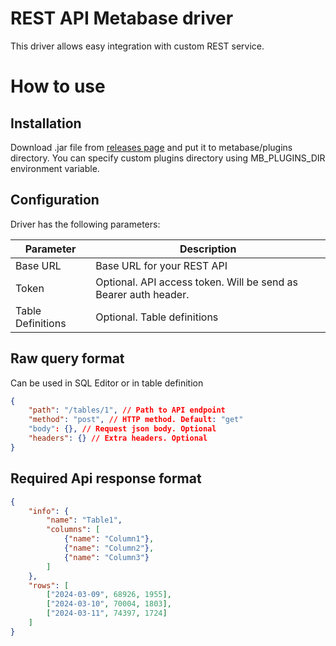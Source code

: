 # REST API Metabase driver

This driver allows easy integration with custom REST service.

# How to use

## Installation

Download .jar file from [releases page](https://github.com/nano3ti/metabase-rest-api-driver/releases) and put it to metabase/plugins directory. You can specify custom plugins directory using MB_PLUGINS_DIR environment variable.

## Configuration

Driver has the following parameters:

| Parameter | Description |
| -------- | ------- |
| Base URL  | Base URL for your REST API |
| Token | Optional. API access token. Will be send as Bearer auth header.     |
| Table Definitions | Optional. Table definitions |

## Raw query format

Can be used in SQL Editor or in table definition

```json
{
    "path": "/tables/1", // Path to API endpoint
    "method": "post", // HTTP method. Default: "get"
    "body": {}, // Request json body. Optional
    "headers": {} // Extra headers. Optional
}
```

## Required Api response format

```json
{
    "info": {
        "name": "Table1",
        "columns": [
            {"name": "Column1"},
            {"name": "Column2"},
            {"name": "Column3"}
        ]
    },
    "rows": [
        ["2024-03-09", 68926, 1955],
        ["2024-03-10", 70004, 1803],
        ["2024-03-11", 74397, 1724]
    ]
}
```
